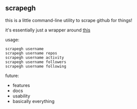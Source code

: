 ## scrapegh

this is a little command-line utility to scrape github for things!

it's essentially just a wrapper around [this](https://github.com/nelsonic/github-scraper)

usage:

```
scrapegh username
scrapegh username repos
scrapegh username activity
scrapegh username followers
scrapegh username following
```

future:

* features
* docs
* usability
* basically everything

